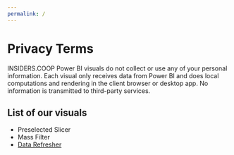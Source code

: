 ```yaml
---
permalink: /
---
```

# Privacy Terms

INSIDERS.COOP Power BI visuals do not collect or use any of your personal information. Each visual only receives data from Power BI and does local computations and rendering in the client browser or desktop app. No information is transmitted to third-party services.

## List of our visuals
- Preselected Slicer
- Mass Filter
- [Data Refresher](data-refresher)
